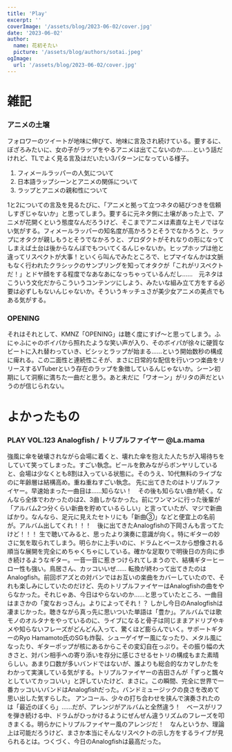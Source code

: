 ```yaml
---
title: 'Play'
excerpt: ''
coverImage: '/assets/blog/2023-06-02/cover.jpg'
date: '2023-06-02'
author:
  name: 花初そたい
  picture: '/assets/blog/authors/sotai.jpeg'
ogImage:
  url: '/assets/blog/2023-06-02/cover.jpg'
---
```

# 雑記
### アニメの土壌
フォロワーのツイートが地味に伸びて、地味に言及され続けている。要するに、ぼざろみたいに、女の子がラップをやるアニメは出てこないのか……という話だけれど、TLでよく見る言及はだいたい3パターンになっている様子。
1. フィメールラッパーの人気について
2. 日本語ラップシーンとアニメの関係について
3. ラップとアニメの親和性について

1と2についての言及を見るたびに、「アニメと拠って立つネタの結びつきを信頼しすぎじゃないか」と思ってしまう。要するに元ネタ側に土壌があった上で、アニメが花開くという態度なんだろうけど、そこまでアニメは素直な上モノではない気がする。フィメールラッパーの知名度が高かろうとそうでなかろうと、ラップにオタクが親しもうとそうでなかろうと、プロダクトがそれなりの形になってしまえば土台は後からなんぼでもついてくるんじゃないか。ヒップホップは他と違ってリスペクトが大事！といくら叫んでみたところで、ヒプマイなんかは文脈もなく行われたクラシックのサンプリングを知ってオタクが「これがリスペクトだ！」とドヤ顔をする程度でなあなあになっちゃっているんだし……　元ネタはこういう文化だからこういうコンテンツにしよう、みたいな組み立て方をする必要は必ずしもないんじゃないか。そういうキッチュさが美少女アニメの美点でもある気がする。

### OPENING
それはそれとして、KMNZ「OPENING」は聴く度にすげ～と思ってしまう。ふにゃふにゃのボイパから照れたような笑い声が入り、そのボイパが徐々に硬質なビートに入れ替わっていき、ビシッとラップが始まる……という開始数秒の構成に痺れる。この二面性と連続性こそが、まさに日常的な配信を行いつつ楽曲をリリースするVTuberという存在のラップを象徴しているんじゃないか。シーン初期にして洞察に満ちた一曲だと思う。あと未だに「ワオーン」がリタの声だというのが信じられない。

# よかったもの
### PLAY VOL.123 Analogfish / トリプルファイヤー @La.mama
強風に傘を破壊されながら会場に着くと、壊れた傘を抱えた人たちが入場待ちをしていて笑ってしまった。すごい執念。ビールを飲みながらボンヤリしていると、会場は少なくとも8割は入っている状態に。そのうえ、10代無料のライブなのに年齢層は結構高め。重ね重ねすごい執念。
先に出てきたのはトリプルファイヤー。早速始まった一曲目は……知らない！　その後も知らない曲が続く。なんなら全体でわかったのは2、3曲しかなかった。前にワンマンに行った後輩が「アルバム2つ分くらい新曲を貯めているらしい」と言っていたが、マジで新曲ばかり。なんなら、足元に見えたセトリにも「新曲③」などと便宜上の名前が。アルバム出してくれ！！！　後に出てきたAnalogfishの下岡さんも言ってたけど！！！
生で聴いてみると、思ったより演奏に意識が向く。特にギターの妙さに気を取られてしまう。明らかに上手いのに、ドラムとベースから想像される順当な展開を完全にめちゃくちゃにしている。確かな足取りで明後日の方向に歩き続けるようなギター。一音一音に惹きつけられてしまうので、結構ギターヒーロー性も強い。鳥居さん、カッコいいぜ……
転換が終わって出てきたのはAnalogfish。前回ボアズとの対バンではお互いの楽曲をカバーしていたので、それも楽しみにしていたのだけど、先のトリプルファイヤーはAnalogfishの曲をやらなかった。それじゃあ、今日はやらないのか……と思っていたところ、一曲目はまさかの「変なおっさん」。よりによってそれ！？
しかし今日のAnalogfishは凄まじかった。聴きながら真っ先に思いついた単語は「豊か」。アルバムでは歌モノのオルタナをやっているのに、ライブになると骨子は同じままアドリブやキメや知らないフレーズがどんどん入って、驚くほど膨らんでいく。サポートギターのRyo Hamamoto氏のSGも炸裂、シューゲイザー風になったり、メタル風になったり、ギターポップが核にあるからこその変幻自在っぷり。その振り幅の大きさと、対バン相手への寄り添いを存分に感じさせるセトリの構成もまた素晴らしい。あまり口数が多いバンドではないが、誰よりも総合的なカマしかたをわかって実演している気がする。トリプルファイヤーの吉田さんが「ずっと飄々としていてカッコいい」と評していたけど、まさに。この瞬間、完全に世界で一番カッコいいバンドはAnalogfishだった。バンドミュージックの良さを改めて思い出した気すらした。
アンコール、少々の打ち合わせを挟んで演奏されたのは「最近のぼくら」……だが、アレンジがアルバムと全然違う！　ベースがリフを弾き続ける中、ドラムがひっかけるようにぜんぜん違うリズムのフレーズを叩きまくる。明らかにトリプルファイヤー風のアレンジだ！　なんというか、理論上は可能だろうけど、まさか本当にそんなリスペクトの示し方をするライブが見られるとは。つくづく、今日のAnalogfishは最高だった。